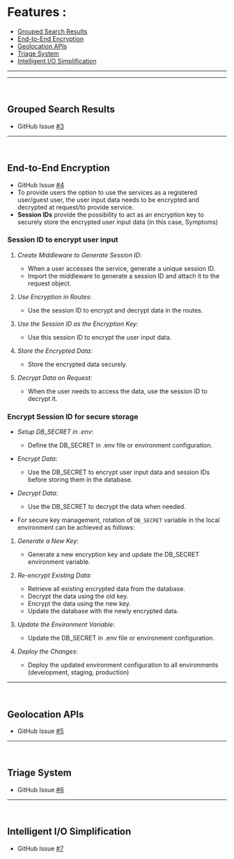# Features :
- [Grouped Search Results](#grouped-search-results)
- [End-to-End Encryption](#end-to-end-encryption)
- [Geolocation APIs](#geolocation-apis)
- [Triage System](#triage-system)
- [Intelligent I/O Simplification](#intelligent-io-simplification)

<hr>
<hr>
<br>

## Grouped Search Results
- GitHub Issue [#3](https://github.com/prak112/Symptom-Checker-backend/issues/3)

<hr>
<br>

## End-to-End Encryption
- GitHub Issue [#4](https://github.com/prak112/Symptom-Checker-backend/issues/4)
- To provide users the option to use the services as a registered user/guest user, the user input data needs to be encrypted and decrypted at request/to provide service.
- **Session IDs** provide the possibility to act as an encryption key to securely store the encrypted user input data (in this case, Symptoms)


### Session ID to encrypt user input
1. *Create Middleware to Generate Session ID*: 
    - When a user accesses the service, generate a unique session ID.
    - Import the middleware to generate a session ID and attach it to the request object.

2. *Use Encryption in Routes*:
    - Use the session ID to encrypt and decrypt data in the routes.

3. *Use the Session ID as the Encryption Key*: 
    - Use this session ID to encrypt the user input data.

4. *Store the Encrypted Data*: 
    - Store the encrypted data securely.

5. *Decrypt Data on Request*: 
    - When the user needs to access the data, use the session ID to decrypt it.


### Encrypt Session ID for secure storage
- *Setup DB_SECRET in .env*:
    - Define the DB_SECRET in .env file or environment configuration.
- *Encrypt Data*:
    - Use the DB_SECRET to encrypt user input data and session IDs before storing them in the database.
- *Decrypt Data*:
    - Use the DB_SECRET to decrypt the data when needed.

- For secure key management, rotation of `DB_SECRET` variable in the local environment can be achieved as follows: 
1. *Generate a New Key*:
    - Generate a new encryption key and update the DB_SECRET environment variable.

2. *Re-encrypt Existing Data*:
    - Retrieve all existing encrypted data from the database.
    - Decrypt the data using the old key.
    - Encrypt the data using the new key.
    - Update the database with the newly encrypted data.

3. *Update the Environment Variable*:
    - Update the DB_SECRET in .env file or environment configuration.

4. *Deploy the Changes*:
    - Deploy the updated environment configuration to all environments (development, staging, production)

<hr>
<br>

## Geolocation APIs
- GitHub Issue [#5](https://github.com/prak112/Symptom-Checker-backend/issues/5)

<hr>
<br>

## Triage System
- GitHub Issue [#6](https://github.com/prak112/Symptom-Checker-backend/issues/6)

<hr>
<br>

## Intelligent I/O Simplification
- GitHub Issue [#7](https://github.com/prak112/Symptom-Checker-backend/issues/7)
